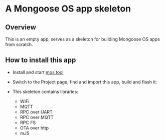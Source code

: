 # A Mongoose OS app skeleton

## Overview

This is an empty app, serves as a skeleton for building Mongoose OS
apps from scratch.

## How to install this app

- Install and start [mos tool](https://mongoose-os.com/software.html)
- Switch to the Project page, find and import this app, build and flash it:

- This skeleton contains libraries:
  * WiFi
  * MQTT
  * RPC over UART
  * RPC over MQTT
  * RPC FS
  * OTA over http
  * mJS

